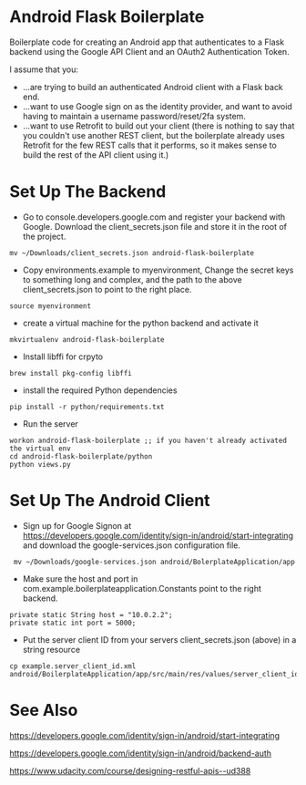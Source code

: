Android Flask Boilerplate
=========================
Boilerplate code for creating an Android app that authenticates to a Flask backend using the Google API Client and an OAuth2 Authentication Token.

I assume that you:
+ ...are trying to build an authenticated Android client with a Flask back end.
+ ...want to use Google sign on as the identity provider, and want to avoid having to maintain a username password/reset/2fa system.
+ ...want to use Retrofit to build out your client (there is nothing to say that you couldn't use another REST client, but the boilerplate already uses Retrofit for the few REST calls that it performs, so it makes sense to build the rest of the API client using it.)

Set Up The Backend
==================
+ Go to console.developers.google.com and register your backend with Google. Download the client_secrets.json file and store it in the root of the project.
```
mv ~/Downloads/client_secrets.json android-flask-boilerplate
```
+ Copy environments.example to myenvironment, Change the secret keys to something long and complex, and the path to the above client_secrets.json to point to the right place.
``` 
source myenvironment
```
+ create a virtual machine for the python backend and activate it
```
mkvirtualenv android-flask-boilerplate
```

+ Install libffi for crpyto
```
brew install pkg-config libffi
```

+ install the required Python dependencies
```
pip install -r python/requirements.txt
```
+ Run the server
```
workon android-flask-boilerplate ;; if you haven't already activated the virtual env
cd android-flask-boilerplate/python
python views.py
```

Set Up The Android Client
=========================

+ Sign up for Google Signon at https://developers.google.com/identity/sign-in/android/start-integrating and download the google-services.json configuration file.
```
 mv ~/Downloads/google-services.json android/BolerplateApplication/app
```
+ Make sure the host and port in com.example.boilerplateapplication.Constants point to the right backend.
```
private static String host = "10.0.2.2";
private static int port = 5000;
```
+ Put the server client ID from your servers client_secrets.json (above) in a string resource
```
cp example.server_client_id.xml android/BoilerplateApplication/app/src/main/res/values/server_client_id.xml
```

See Also
========
https://developers.google.com/identity/sign-in/android/start-integrating

https://developers.google.com/identity/sign-in/android/backend-auth

https://www.udacity.com/course/designing-restful-apis--ud388

